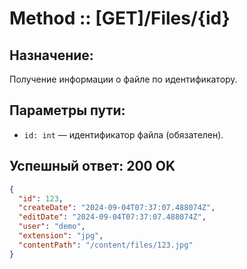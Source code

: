 # Method :: [GET]/Files/{id}

## Назначение:
Получение информации о файле по идентификатору.

## Параметры пути:
- `id: int` — идентификатор файла (обязателен).

## Успешный ответ: 200 OK
```json
{
  "id": 123,
  "createDate": "2024-09-04T07:37:07.488074Z",
  "editDate": "2024-09-04T07:37:07.488074Z",
  "user": "demo",
  "extension": "jpg",
  "contentPath": "/content/files/123.jpg"
}
```
